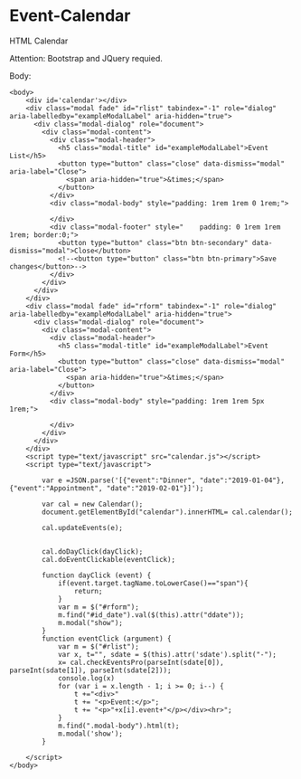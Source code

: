 # Event-Calendar
HTML Calendar

Attention: Bootstrap and JQuery requied.

Body:

	<body>
		<div id='calendar'></div>
		<div class="modal fade" id="rlist" tabindex="-1" role="dialog" aria-labelledby="exampleModalLabel" aria-hidden="true">
		  <div class="modal-dialog" role="document">
		    <div class="modal-content">
		      <div class="modal-header">
		        <h5 class="modal-title" id="exampleModalLabel">Event List</h5>
		        <button type="button" class="close" data-dismiss="modal" aria-label="Close">
		          <span aria-hidden="true">&times;</span>
		        </button>
		      </div>
		      <div class="modal-body" style="padding: 1rem 1rem 0 1rem;">
		    
		      </div>
		      <div class="modal-footer" style="    padding: 0 1rem 1rem 1rem; border:0;">
		        <button type="button" class="btn btn-secondary" data-dismiss="modal">Close</button>
		        <!--<button type="button" class="btn btn-primary">Save changes</button>-->
		      </div>
		    </div>
		  </div>
		</div>
		<div class="modal fade" id="rform" tabindex="-1" role="dialog" aria-labelledby="exampleModalLabel" aria-hidden="true">
		  <div class="modal-dialog" role="document">
		    <div class="modal-content">
		      <div class="modal-header">
		        <h5 class="modal-title" id="exampleModalLabel">Event Form</h5>
		        <button type="button" class="close" data-dismiss="modal" aria-label="Close">
		          <span aria-hidden="true">&times;</span>
		        </button>
		      </div>
		      <div class="modal-body" style="padding: 1rem 1rem 5px 1rem;">
		        
		      </div>
		    </div>
		  </div>
		</div>
		<script type="text/javascript" src="calendar.js"></script>
		<script type="text/javascript">

			var e =JSON.parse('[{"event":"Dinner", "date":"2019-01-04"}, {"event":"Appointment", "date":"2019-02-01"}]');
			
			var cal = new Calendar();
			document.getElementById("calendar").innerHTML= cal.calendar();
			
			cal.updateEvents(e);
			

			cal.doDayClick(dayClick);
			cal.doEventClickable(eventClick);

			function dayClick (event) {
				if(event.target.tagName.toLowerCase()=="span"){
					return;
				}
				var m = $("#rform");
				m.find("#id_date").val($(this).attr("ddate"));
				m.modal("show");
			}
			function eventClick (argument) {
				var m = $("#rlist");
				var x, t="", sdate = $(this).attr('sdate').split("-"); 
				x= cal.checkEventsPro(parseInt(sdate[0]), parseInt(sdate[1]), parseInt(sdate[2]));
				console.log(x)
				for (var i = x.length - 1; i >= 0; i--) {
					t +="<div>"
					t += "<p>Event:</p>";
					t += "<p>"+x[i].event+"</p></div><hr>";
				}
				m.find(".modal-body").html(t);
				m.modal('show');
			}

		</script>
	</body>
